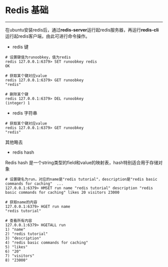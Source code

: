 # Redis 基础

------

在ubuntu安装redis后，通过**redis-server**运行起redis服务器，再运行**redis-cli**运行起redis客户端，由此可进行命令操作。

* redis 键

```redis
# 设置键值为runoobkey，值为redis
redis 127.0.0.1:6379> SET runoobkey redis
OK

# 获取某个键对应value
redis 127.0.0.1:6379> GET runoobkey
"redis"

# 删除某个键
redis 127.0.0.1:6379> DEL runoobkey
(integer) 1
```

* redis 字符串

```
# 获取某个键对应value
redis 127.0.0.1:6379> GET runoobkey
"redis"
```

其他略去

* redis hash

Redis hash 是一个string类型的field和value的映射表，hash特别适合用于存储对象

```redis
# 设置键名为run，对应的name是"redis tutorial"，description是"redis basic commands for caching"  ... 
127.0.0.1:6379> HMSET run name "redis tutorial" description "redis basic commands for caching" likes 20 visitors 23000

# 获取name的内容
127.0.0.1:6379> HGET run name
"redis tutorial"

# 查看所有内容
127.0.0.1:6379> HGETALL run
1) "name"
2) "redis tutorial"
3) "description"
4) "redis basic commands for caching"
5) "likes"
6) "20"
7) "visitors"
8) "23000"



```

